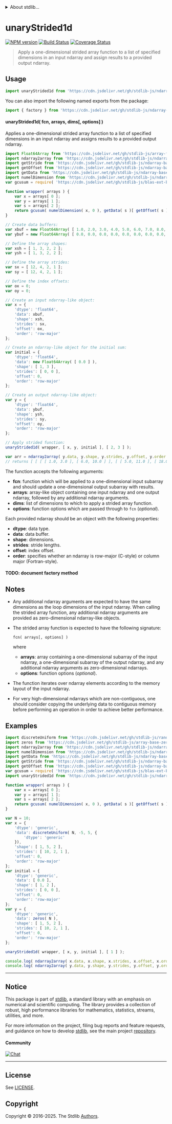 <!--

@license Apache-2.0

Copyright (c) 2025 The Stdlib Authors.

Licensed under the Apache License, Version 2.0 (the "License");
you may not use this file except in compliance with the License.
You may obtain a copy of the License at

   http://www.apache.org/licenses/LICENSE-2.0

Unless required by applicable law or agreed to in writing, software
distributed under the License is distributed on an "AS IS" BASIS,
WITHOUT WARRANTIES OR CONDITIONS OF ANY KIND, either express or implied.
See the License for the specific language governing permissions and
limitations under the License.

-->


<details>
  <summary>
    About stdlib...
  </summary>
  <p>We believe in a future in which the web is a preferred environment for numerical computation. To help realize this future, we've built stdlib. stdlib is a standard library, with an emphasis on numerical and scientific computation, written in JavaScript (and C) for execution in browsers and in Node.js.</p>
  <p>The library is fully decomposable, being architected in such a way that you can swap out and mix and match APIs and functionality to cater to your exact preferences and use cases.</p>
  <p>When you use stdlib, you can be absolutely certain that you are using the most thorough, rigorous, well-written, studied, documented, tested, measured, and high-quality code out there.</p>
  <p>To join us in bringing numerical computing to the web, get started by checking us out on <a href="https://github.com/stdlib-js/stdlib">GitHub</a>, and please consider <a href="https://opencollective.com/stdlib">financially supporting stdlib</a>. We greatly appreciate your continued support!</p>
</details>

# unaryStrided1d

[![NPM version][npm-image]][npm-url] [![Build Status][test-image]][test-url] [![Coverage Status][coverage-image]][coverage-url] <!-- [![dependencies][dependencies-image]][dependencies-url] -->

> Apply a one-dimensional strided array function to a list of specified dimensions in an input ndarray and assign results to a provided output ndarray.

<section class="intro">

</section>

<!-- /.intro -->



<section class="usage">

## Usage

```javascript
import unaryStrided1d from 'https://cdn.jsdelivr.net/gh/stdlib-js/ndarray-base-unary-strided1d@deno/mod.js';
```

You can also import the following named exports from the package:

```javascript
import { factory } from 'https://cdn.jsdelivr.net/gh/stdlib-js/ndarray-base-unary-strided1d@deno/mod.js';
```

#### unaryStrided1d( fcn, arrays, dims\[, options] )

Applies a one-dimensional strided array function to a list of specified dimensions in an input ndarray and assigns results to a provided output ndarray.

<!-- eslint-disable max-len -->

```javascript
import Float64Array from 'https://cdn.jsdelivr.net/gh/stdlib-js/array-float64@deno/mod.js';
import ndarray2array from 'https://cdn.jsdelivr.net/gh/stdlib-js/ndarray-base-to-array@deno/mod.js';
import getStride from 'https://cdn.jsdelivr.net/gh/stdlib-js/ndarray-base-stride@deno/mod.js';
import getOffset from 'https://cdn.jsdelivr.net/gh/stdlib-js/ndarray-base-offset@deno/mod.js';
import getData from 'https://cdn.jsdelivr.net/gh/stdlib-js/ndarray-base-data-buffer@deno/mod.js';
import numelDimension from 'https://cdn.jsdelivr.net/gh/stdlib-js/ndarray-base-numel-dimension@deno/mod.js';
var gcusum = require( 'https://cdn.jsdelivr.net/gh/stdlib-js/blas-ext-base-gcusum' ).ndarray;

function wrapper( arrays ) {
    var x = arrays[ 0 ];
    var y = arrays[ 1 ];
    var s = arrays[ 2 ];
    return gcusum( numelDimension( x, 0 ), getData( s )[ getOffset( s ) ], getData( x ), getStride( x, 0 ), getOffset( x ), getData( y ), getStride( y, 0 ), getOffset( y ) );
}

// Create data buffers:
var xbuf = new Float64Array( [ 1.0, 2.0, 3.0, 4.0, 5.0, 6.0, 7.0, 8.0, 9.0, 10.0, 11.0, 12.0 ] );
var ybuf = new Float64Array( [ 0.0, 0.0, 0.0, 0.0, 0.0, 0.0, 0.0, 0.0, 0.0, 0.0, 0.0, 0.0 ] );

// Define the array shapes:
var xsh = [ 1, 3, 2, 2 ];
var ysh = [ 1, 3, 2, 2 ];

// Define the array strides:
var sx = [ 12, 4, 2, 1 ];
var sy = [ 12, 4, 2, 1 ];

// Define the index offsets:
var ox = 0;
var oy = 0;

// Create an input ndarray-like object:
var x = {
    'dtype': 'float64',
    'data': xbuf,
    'shape': xsh,
    'strides': sx,
    'offset': ox,
    'order': 'row-major'
};

// Create an ndarray-like object for the initial sum:
var initial = {
    'dtype': 'float64',
    'data': new Float64Array( [ 0.0 ] ),
    'shape': [ 1, 3 ],
    'strides': [ 0, 0 ],
    'offset': 0,
    'order': 'row-major'
};

// Create an output ndarray-like object:
var y = {
    'dtype': 'float64',
    'data': ybuf,
    'shape': ysh,
    'strides': sy,
    'offset': oy,
    'order': 'row-major'
};

// Apply strided function:
unaryStrided1d( wrapper, [ x, y, initial ], [ 2, 3 ] );

var arr = ndarray2array( y.data, y.shape, y.strides, y.offset, y.order );
// returns [ [ [ [ 1.0, 3.0 ], [ 6.0, 10.0 ] ], [ [ 5.0, 11.0 ], [ 18.0, 26.0 ] ], [ [ 9.0, 19.0 ], [ 30.0, 42.0 ] ] ] ]
```

The function accepts the following arguments:

-   **fcn**: function which will be applied to a one-dimensional input subarray and should update a one-dimensional output subarray with results.
-   **arrays**: array-like object containing one input ndarray and one output ndarray, followed by any additional ndarray arguments.
-   **dims**: list of dimensions to which to apply a strided array function.
-   **options**: function options which are passed through to `fcn` (_optional_).

Each provided ndarray should be an object with the following properties:

-   **dtype**: data type.
-   **data**: data buffer.
-   **shape**: dimensions.
-   **strides**: stride lengths.
-   **offset**: index offset.
-   **order**: specifies whether an ndarray is row-major (C-style) or column major (Fortran-style).

#### TODO: document factory method

</section>

<!-- /.usage -->

<section class="notes">

## Notes

-   Any additional ndarray arguments are expected to have the same dimensions as the loop dimensions of the input ndarray. When calling the strided array function, any additional ndarray arguments are provided as zero-dimensional ndarray-like objects.

-   The strided array function is expected to have the following signature:

    ```text
    fcn( arrays[, options] )
    ```

    where

    -   **arrays**: array containing a one-dimensional subarray of the input ndarray, a one-dimensional subarray of the output ndarray, and any additional ndarray arguments as zero-dimensional ndarrays.
    -   **options**: function options (_optional_).

-   The function iterates over ndarray elements according to the memory layout of the input ndarray.

-   For very high-dimensional ndarrays which are non-contiguous, one should consider copying the underlying data to contiguous memory before performing an operation in order to achieve better performance.

</section>

<!-- /.notes -->

<section class="examples">

## Examples

<!-- eslint-disable max-len -->

<!-- eslint no-undef: "error" -->

```javascript
import discreteUniform from 'https://cdn.jsdelivr.net/gh/stdlib-js/random-array-discrete-uniform@deno/mod.js';
import zeros from 'https://cdn.jsdelivr.net/gh/stdlib-js/array-base-zeros@deno/mod.js';
import ndarray2array from 'https://cdn.jsdelivr.net/gh/stdlib-js/ndarray-base-to-array@deno/mod.js';
import numelDimension from 'https://cdn.jsdelivr.net/gh/stdlib-js/ndarray-base-numel-dimension@deno/mod.js';
import getData from 'https://cdn.jsdelivr.net/gh/stdlib-js/ndarray-base-data-buffer@deno/mod.js';
import getStride from 'https://cdn.jsdelivr.net/gh/stdlib-js/ndarray-base-stride@deno/mod.js';
import getOffset from 'https://cdn.jsdelivr.net/gh/stdlib-js/ndarray-base-offset@deno/mod.js';
var gcusum = require( 'https://cdn.jsdelivr.net/gh/stdlib-js/blas-ext-base-gcusum' ).ndarray;
import unaryStrided1d from 'https://cdn.jsdelivr.net/gh/stdlib-js/ndarray-base-unary-strided1d@deno/mod.js';

function wrapper( arrays ) {
    var x = arrays[ 0 ];
    var y = arrays[ 1 ];
    var s = arrays[ 2 ];
    return gcusum( numelDimension( x, 0 ), getData( s )[ getOffset( s ) ], getData( x ), getStride( x, 0 ), getOffset( x ), getData( y ), getStride( y, 0 ), getOffset( y ) );
}

var N = 10;
var x = {
    'dtype': 'generic',
    'data': discreteUniform( N, -5, 5, {
        'dtype': 'generic'
    }),
    'shape': [ 1, 5, 2 ],
    'strides': [ 10, 2, 1 ],
    'offset': 0,
    'order': 'row-major'
};
var initial = {
    'dtype': 'generic',
    'data': [ 0.0 ],
    'shape': [ 1, 2 ],
    'strides': [ 0, 0 ],
    'offset': 0,
    'order': 'row-major'
};
var y = {
    'dtype': 'generic',
    'data': zeros( N ),
    'shape': [ 1, 5, 2 ],
    'strides': [ 10, 2, 1 ],
    'offset': 0,
    'order': 'row-major'
};

unaryStrided1d( wrapper, [ x, y, initial ], [ 1 ] );

console.log( ndarray2array( x.data, x.shape, x.strides, x.offset, x.order ) );
console.log( ndarray2array( y.data, y.shape, y.strides, y.offset, y.order ) );
```

</section>

<!-- /.examples -->

<!-- Section for related `stdlib` packages. Do not manually edit this section, as it is automatically populated. -->

<section class="related">

</section>

<!-- /.related -->


<section class="main-repo" >

* * *

## Notice

This package is part of [stdlib][stdlib], a standard library with an emphasis on numerical and scientific computing. The library provides a collection of robust, high performance libraries for mathematics, statistics, streams, utilities, and more.

For more information on the project, filing bug reports and feature requests, and guidance on how to develop [stdlib][stdlib], see the main project [repository][stdlib].

#### Community

[![Chat][chat-image]][chat-url]

---

## License

See [LICENSE][stdlib-license].


## Copyright

Copyright &copy; 2016-2025. The Stdlib [Authors][stdlib-authors].

</section>

<!-- /.stdlib -->

<!-- Section for all links. Make sure to keep an empty line after the `section` element and another before the `/section` close. -->

<section class="links">

[npm-image]: http://img.shields.io/npm/v/@stdlib/ndarray-base-unary-strided1d.svg
[npm-url]: https://npmjs.org/package/@stdlib/ndarray-base-unary-strided1d

[test-image]: https://github.com/stdlib-js/ndarray-base-unary-strided1d/actions/workflows/test.yml/badge.svg?branch=main
[test-url]: https://github.com/stdlib-js/ndarray-base-unary-strided1d/actions/workflows/test.yml?query=branch:main

[coverage-image]: https://img.shields.io/codecov/c/github/stdlib-js/ndarray-base-unary-strided1d/main.svg
[coverage-url]: https://codecov.io/github/stdlib-js/ndarray-base-unary-strided1d?branch=main

<!--

[dependencies-image]: https://img.shields.io/david/stdlib-js/ndarray-base-unary-strided1d.svg
[dependencies-url]: https://david-dm.org/stdlib-js/ndarray-base-unary-strided1d/main

-->

[chat-image]: https://img.shields.io/gitter/room/stdlib-js/stdlib.svg
[chat-url]: https://app.gitter.im/#/room/#stdlib-js_stdlib:gitter.im

[stdlib]: https://github.com/stdlib-js/stdlib

[stdlib-authors]: https://github.com/stdlib-js/stdlib/graphs/contributors

[umd]: https://github.com/umdjs/umd
[es-module]: https://developer.mozilla.org/en-US/docs/Web/JavaScript/Guide/Modules

[deno-url]: https://github.com/stdlib-js/ndarray-base-unary-strided1d/tree/deno
[deno-readme]: https://github.com/stdlib-js/ndarray-base-unary-strided1d/blob/deno/README.md
[umd-url]: https://github.com/stdlib-js/ndarray-base-unary-strided1d/tree/umd
[umd-readme]: https://github.com/stdlib-js/ndarray-base-unary-strided1d/blob/umd/README.md
[esm-url]: https://github.com/stdlib-js/ndarray-base-unary-strided1d/tree/esm
[esm-readme]: https://github.com/stdlib-js/ndarray-base-unary-strided1d/blob/esm/README.md
[branches-url]: https://github.com/stdlib-js/ndarray-base-unary-strided1d/blob/main/branches.md

[stdlib-license]: https://raw.githubusercontent.com/stdlib-js/ndarray-base-unary-strided1d/main/LICENSE

</section>

<!-- /.links -->
